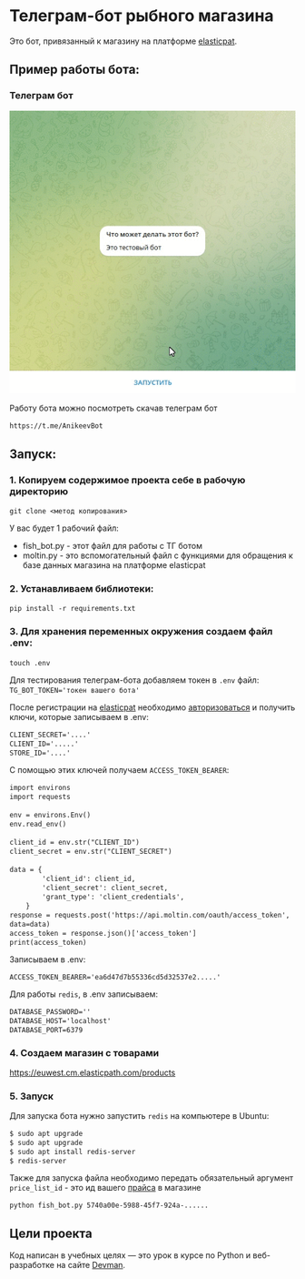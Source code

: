 # Телеграм-бот рыбного магазина

Это бот, привязанный к магазину на платформе [elasticpat](hhttps://euwest.cm.elasticpath.com/account).

## Пример работы бота:
### Телеграм бот

![max example](gifs/tg_bot.gif)


Работу бота можно посмотреть скачав телеграм бот 
```
https://t.me/AnikeevBot
```
## Запуск:

### 1. Копируем содержимое проекта себе в рабочую директорию
```
git clone <метод копирования>
```
У вас будет 1 рабочий файл:
- fish_bot.py - этот файл для работы с ТГ ботом
- moltin.py - это вспомогательный файл с функциями для обращения 
к базе данных магазина на платформе elasticpat

### 2. Устанавливаем библиотеки:
```
pip install -r requirements.txt
```

### 3. Для хранения переменных окружения создаем файл .env:
```
touch .env
```
Для тестирования телеграм-бота добавляем токен в `.env` файл: `TG_BOT_TOKEN='токен вашего бота'`

После регистрации на [elasticpat](hhttps://euwest.cm.elasticpath.com/account) 
необходимо [авторизоваться](https://documentation.elasticpath.com/commerce-cloud/docs/api/basics/authentication/index.html)
и получить ключи, которые записываем в .env:
```pycon
CLIENT_SECRET='....'
CLIENT_ID='.....'
STORE_ID='....'
```

С помощью этих ключей получаем `ACCESS_TOKEN_BEARER`:
```pycon
import environs
import requests

env = environs.Env()
env.read_env()

client_id = env.str("CLIENT_ID")
client_secret = env.str("CLIENT_SECRET")

data = {
        'client_id': client_id,
        'client_secret': client_secret,
        'grant_type': 'client_credentials',
    }
response = requests.post('https://api.moltin.com/oauth/access_token', data=data)
access_token = response.json()['access_token']
print(access_token)
```

Записываем в .env:
```pycon
ACCESS_TOKEN_BEARER='ea6d47d7b55336cd5d32537e2.....'
```

Для работы `redis`, в .env записываем:
```pycon
DATABASE_PASSWORD=''
DATABASE_HOST='localhost'
DATABASE_PORT=6379
```

### 4. Создаем магазин с товарами
https://euwest.cm.elasticpath.com/products

### 5. Запуск

Для запуска бота нужно запустить `redis` на компьютере в Ubuntu:
```pycon
$ sudo apt upgrade
$ sudo apt upgrade
$ sudo apt install redis-server
$ redis-server
```

Также для запуска файла необходимо передать обязательный аргумент `price_list_id` - 
это ид вашего [прайса](https://euwest.cm.elasticpath.com/pricebooks/edit-pricebook/5740a00e-5988-45f7-924a-c70f7697d8d4#price_book) в магазине 

```
python fish_bot.py 5740a00e-5988-45f7-924a-...... 
```

## Цели проекта

Код написан в учебных целях — это урок в курсе по Python и веб-разработке на сайте [Devman](https://dvmn.org).
